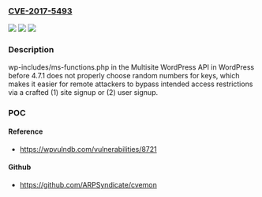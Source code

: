 ### [CVE-2017-5493](https://cve.mitre.org/cgi-bin/cvename.cgi?name=CVE-2017-5493)
![](https://img.shields.io/static/v1?label=Product&message=n%2Fa&color=blue)
![](https://img.shields.io/static/v1?label=Version&message=n%2Fa&color=blue)
![](https://img.shields.io/static/v1?label=Vulnerability&message=n%2Fa&color=brighgreen)

### Description

wp-includes/ms-functions.php in the Multisite WordPress API in WordPress before 4.7.1 does not properly choose random numbers for keys, which makes it easier for remote attackers to bypass intended access restrictions via a crafted (1) site signup or (2) user signup.

### POC

#### Reference
- https://wpvulndb.com/vulnerabilities/8721

#### Github
- https://github.com/ARPSyndicate/cvemon

